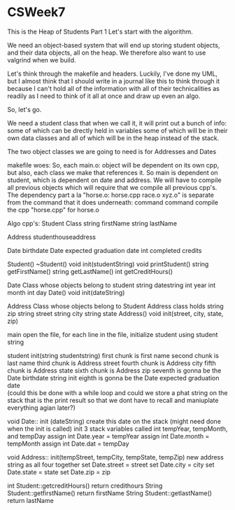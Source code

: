 # CSWeek7
This is the Heap of Students Part 1
Let's start with the algorithm. 

We need an object-based system that will end up storing student objects, and their data objects, all on the heap. We therefore also want to use valgrind when we build. 

Let's think through the makefile and headers. Luckily, I've done my UML, but I almost think that I should write in a journal like this to think through it because I can't hold all of the information with all of their technicalities as readily as I need to think of it all at once and draw up even an algo. 

So, let's go. 

We need a student class that when we call it, it will print out a bunch of info:
some of which can be drectly held in variables 
some of which will be in their own data classes
and all of which will be in the heap instead of the stack. 

The two object classes we are going to need is for Addresses and Dates 

makefile woes: 
So, each main.o: object will be dependent on its own cpp, but also, each class we make that references it. So main is dependent on student, which is dependent on date and address. We will have to compile all previous objects which will require that we compile all previous cpp's. The dependency part a la "horse.o: horse.cpp race.o xyz.o" is separate from the command that it does underneath: command command compile the cpp "horse.cpp" for horse.o 

Algo cpp's: 
Student Class
string firstName
string lastName

Address studenthouseaddress

Date birthdate
Date expected graduation date 
int completed credits

Student()
~Student()
void init(studentString)
void printStudent()
string getFirstName()
string getLastName()
int getCreditHours()

Date Class whose objects belong to student
string datestring 
int year
int month
int day
Date()
void init(dateString)

Address Class whose objects belong to Student
Address class holds
string zip 
string street
string city
string state
Address()
void init(street, city, state, zip)


main
open the file, 
for each line in the file,
initialize student using student string 

student init(string studentstring) 
    first chunk is first name
    second chunk is last name
    third chunk is Address street
    fourth chunk is Address city 
    fifth chunk is Address state
    sixth chunk is Address zip 
    seventh is gonna be the Date birthdate string init
    eighth is gonna be the Date expected graduation date  
(could this be done with a while loop and could we store a phat string on the stack that is the print result so that we dont have to recall and maniuplate everything agian later?)

void Date:: init (dateString) 
    create this date on the stack (might need done when the init is called)
    init 3 stack variables called int tempYear, tempMonth, and tempDay
    assign int Date.year = tempYear
    assign int Date.month = tempMonth
    assign int Date.dat = tempDay 

void Address:: init(tempStreet, tempCity, tempState, tempZip)
    new address string as all four together
    set Date.street = street
    set Date.city = city
    set Date.state = state
    set Date.zip = zip 

int Student::getcreditHours()
    return credithours
String Student::getfirstName()
    return firstName
String Student::getlastName()
    return lastName



